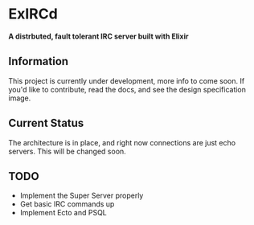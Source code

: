 # ExIRCd

**A distrbuted, fault tolerant IRC server built with Elixir**

## Information
This project is currently under development, more info to come soon.
If you'd like to contribute, read the docs, and see the
design specification image.

## Current Status
The architecture is in place, and right now connections are just echo servers.
This will be changed soon.

## TODO
* Implement the Super Server properly
* Get basic IRC commands up
* Implement Ecto and PSQL
